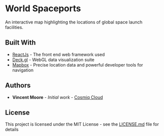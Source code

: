 # World Spaceports

An interactive map highlighting the locations of global space launch facilities.

## Built With

* [ReactJs](https://reactjs.org/) - The front end web framework used
* [Deck.gl](https://deck.gl/#/) - WebGL data visualization suite
* [Mapbox](https://www.mapbox.com/) - Precise location data and powerful developer tools for navigation

## Authors

* **Vincent Moore** - *Initial work* - [Cosmiq Cloud](http://cosmiq.cloud)

## License

This project is licensed under the MIT License - see the [LICENSE.md](LICENSE.md) file for details

